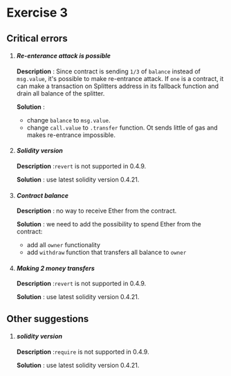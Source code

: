 # Exercise 3

## Critical errors

1.  #### ___Re-enterance attack is possible___
    **Description** : Since contract is sending `1/3` of `balance` instead of `msg.value`, it's possible to make re-entrance attack. If `one` is a contract, it can make a transaction on Splitters address in its fallback function and drain all balance of the splitter.

    **Solution** : 
    * change `balance` to `msg.value`.  
    * change `call.value` to `.transfer` function. Ot sends little of gas and makes re-entrance impossible. 

    
1. #### ___Solidity version___ 
    **Description** :`revert` is not supported in 0.4.9.

    **Solution** : use latest solidity version 0.4.21.

    
1. #### ___Contract balance___ 
    **Description** : no way to receive Ether from the contract.

    **Solution** : we need to add the possibility to spend Ether from the contract: 
    * add all `owner` functionality
    * add `withdraw` function that transfers all balance to `owner`

    
1. #### ___Making 2 money transfers___ 
    **Description** :`revert` is not supported in 0.4.9.

    **Solution** : use latest solidity version 0.4.21.



## Other suggestions


1. #### ___solidity version___ 
    **Description** :`require` is not supported in 0.4.9.

    **Solution** : use latest solidity version 0.4.21.
    
